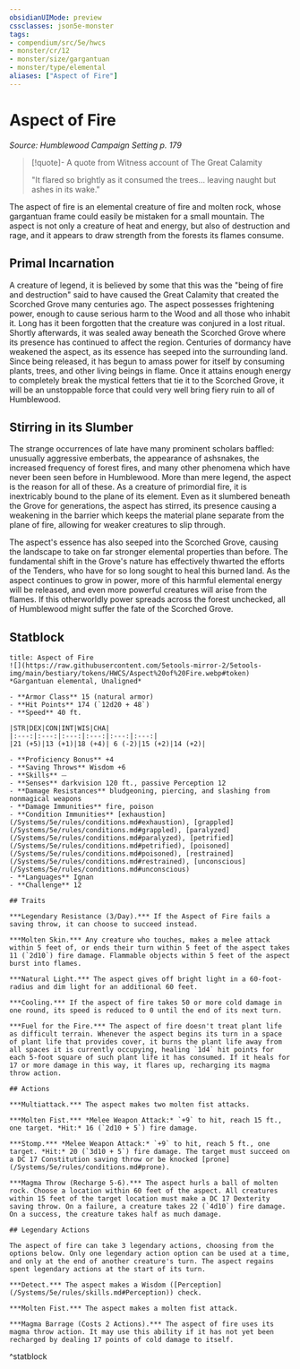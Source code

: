 ```yaml
---
obsidianUIMode: preview
cssclasses: json5e-monster
tags:
- compendium/src/5e/hwcs
- monster/cr/12
- monster/size/gargantuan
- monster/type/elemental
aliases: ["Aspect of Fire"]
---
```

# Aspect of Fire
*Source: Humblewood Campaign Setting p. 179*  

> [!quote]- A quote from Witness account of The Great Calamity  
> 
> "It flared so brightly as it consumed the trees... leaving naught but ashes in its wake."

The aspect of fire is an elemental creature of fire and molten rock, whose gargantuan frame could easily be mistaken for a small mountain. The aspect is not only a creature of heat and energy, but also of destruction and rage, and it appears to draw strength from the forests its flames consume.

## Primal Incarnation

A creature of legend, it is believed by some that this was the "being of fire and destruction" said to have caused the Great Calamity that created the Scorched Grove many centuries ago. The aspect possesses frightening power, enough to cause serious harm to the Wood and all those who inhabit it. Long has it been forgotten that the creature was conjured in a lost ritual. Shortly afterwards, it was sealed away beneath the Scorched Grove where its presence has continued to affect the region. Centuries of dormancy have weakened the aspect, as its essence has seeped into the surrounding land. Since being released, it has begun to amass power for itself by consuming plants, trees, and other living beings in flame. Once it attains enough energy to completely break the mystical fetters that tie it to the Scorched Grove, it will be an unstoppable force that could very well bring fiery ruin to all of Humblewood.

## Stirring in its Slumber

The strange occurrences of late have many prominent scholars baffled: unusually aggressive emberbats, the appearance of ashsnakes, the increased frequency of forest fires, and many other phenomena which have never been seen before in Humblewood. More than mere legend, the aspect is the reason for all of these. As a creature of primordial fire, it is inextricably bound to the plane of its element. Even as it slumbered beneath the Grove for generations, the aspect has stirred, its presence causing a weakening in the barrier which keeps the material plane separate from the plane of fire, allowing for weaker creatures to slip through.

The aspect's essence has also seeped into the Scorched Grove, causing the landscape to take on far stronger elemental properties than before. The fundamental shift in the Grove's nature has effectively thwarted the efforts of the Tenders, who have for so long sought to heal this burned land. As the aspect continues to grow in power, more of this harmful elemental energy will be released, and even more powerful creatures will arise from the flames. If this otherworldly power spreads across the forest unchecked, all of Humblewood might suffer the fate of the Scorched Grove.

## Statblock

```ad-statblock
title: Aspect of Fire
![](https://raw.githubusercontent.com/5etools-mirror-2/5etools-img/main/bestiary/tokens/HWCS/Aspect%20of%20Fire.webp#token)
*Gargantuan elemental, Unaligned*

- **Armor Class** 15 (natural armor)
- **Hit Points** 174 (`12d20 + 48`)
- **Speed** 40 ft.

|STR|DEX|CON|INT|WIS|CHA|
|:---:|:---:|:---:|:---:|:---:|:---:|
|21 (+5)|13 (+1)|18 (+4)| 6 (-2)|15 (+2)|14 (+2)|

- **Proficiency Bonus** +4
- **Saving Throws** Wisdom +6
- **Skills** ⏤
- **Senses** darkvision 120 ft., passive Perception 12
- **Damage Resistances** bludgeoning, piercing, and slashing from nonmagical weapons
- **Damage Immunities** fire, poison
- **Condition Immunities** [exhaustion](/Systems/5e/rules/conditions.md#exhaustion), [grappled](/Systems/5e/rules/conditions.md#grappled), [paralyzed](/Systems/5e/rules/conditions.md#paralyzed), [petrified](/Systems/5e/rules/conditions.md#petrified), [poisoned](/Systems/5e/rules/conditions.md#poisoned), [restrained](/Systems/5e/rules/conditions.md#restrained), [unconscious](/Systems/5e/rules/conditions.md#unconscious)
- **Languages** Ignan
- **Challenge** 12

## Traits

***Legendary Resistance (3/Day).*** If the Aspect of Fire fails a saving throw, it can choose to succeed instead.

***Molten Skin.*** Any creature who touches, makes a melee attack within 5 feet of, or ends their turn within 5 feet of the aspect takes 11 (`2d10`) fire damage. Flammable objects within 5 feet of the aspect burst into flames.

***Natural Light.*** The aspect gives off bright light in a 60-foot-radius and dim light for an additional 60 feet.

***Cooling.*** If the aspect of fire takes 50 or more cold damage in one round, its speed is reduced to 0 until the end of its next turn.

***Fuel for the Fire.*** The aspect of fire doesn't treat plant life as difficult terrain. Whenever the aspect begins its turn in a space of plant life that provides cover, it burns the plant life away from all spaces it is currently occupying, healing `1d4` hit points for each 5-foot square of such plant life it has consumed. If it heals for 17 or more damage in this way, it flares up, recharging its magma throw action.

## Actions

***Multiattack.*** The aspect makes two molten fist attacks.

***Molten Fist.*** *Melee Weapon Attack:* `+9` to hit, reach 15 ft., one target. *Hit:* 16 (`2d10 + 5`) fire damage.

***Stomp.*** *Melee Weapon Attack:* `+9` to hit, reach 5 ft., one target. *Hit:* 20 (`3d10 + 5`) fire damage. The target must succeed on a DC 17 Constitution saving throw or be knocked [prone](/Systems/5e/rules/conditions.md#prone).

***Magma Throw (Recharge 5-6).*** The aspect hurls a ball of molten rock. Choose a location within 60 feet of the aspect. All creatures within 15 feet of the target location must make a DC 17 Dexterity saving throw. On a failure, a creature takes 22 (`4d10`) fire damage. On a success, the creature takes half as much damage.

## Legendary Actions

The aspect of fire can take 3 legendary actions, choosing from the options below. Only one legendary action option can be used at a time, and only at the end of another creature's turn. The aspect regains spent legendary actions at the start of its turn.

***Detect.*** The aspect makes a Wisdom ([Perception](/Systems/5e/rules/skills.md#Perception)) check.

***Molten Fist.*** The aspect makes a molten fist attack.

***Magma Barrage (Costs 2 Actions).*** The aspect of fire uses its magma throw action. It may use this ability if it has not yet been recharged by dealing 17 points of cold damage to itself. 
```
^statblock